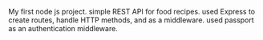 My first node js project.
simple REST API for food recipes.
used Express to create routes, handle HTTP methods, and as a middleware.
used passport as an authentication middleware.